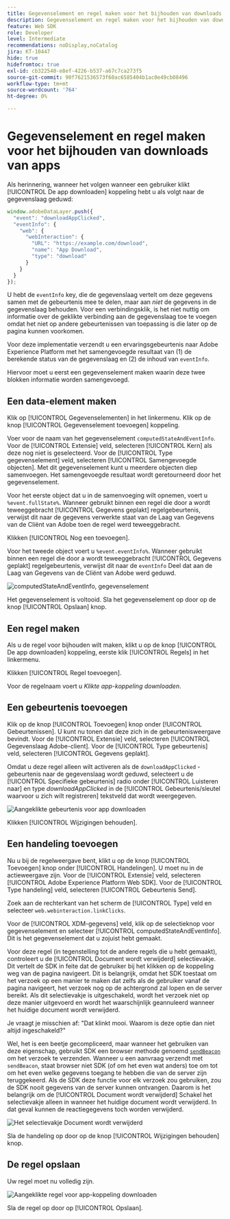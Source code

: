 ```yaml
---
title: Gegevenselement en regel maken voor het bijhouden van downloads van apps
description: Gegevenselement en regel maken voor het bijhouden van downloads van apps
feature: Web SDK
role: Developer
level: Intermediate
recommendations: noDisplay,noCatalog
jira: KT-10447
hide: true
hidefromtoc: true
exl-id: cb322540-e8ef-4226-b537-a67c7ca273f5
source-git-commit: 90f7621536573f60ac6585404b1ac0e49cb08496
workflow-type: tm+mt
source-wordcount: '764'
ht-degree: 0%

---
```


# Gegevenselement en regel maken voor het bijhouden van downloads van apps

Als herinnering, wanneer het volgen wanneer een gebruiker klikt [!UICONTROL De app downloaden] koppeling hebt u als volgt naar de gegevenslaag geduwd:

```js
window.adobeDataLayer.push({
  "event": "downloadAppClicked",
  "eventInfo": {
    "web": {
      "webInteraction": {
        "URL": "https://example.com/download",
        "name": "App Download",
        "type": "download"
      }
    }
  }
});
```

U hebt de `eventInfo` key, die de gegevenslaag vertelt om deze gegevens samen met de gebeurtenis mee te delen, maar aan _niet_ de gegevens in de gegevenslaag behouden. Voor een verbindingsklik, is het niet nuttig om informatie over de geklikte verbinding aan de gegevenslaag toe te voegen omdat het niet op andere gebeurtenissen van toepassing is die later op de pagina kunnen voorkomen.

Voor deze implementatie verzendt u een ervaringsgebeurtenis naar Adobe Experience Platform met het samengevoegde resultaat van (1) de berekende status van de gegevenslaag en (2) de inhoud van `eventInfo`.

Hiervoor moet u eerst een gegevenselement maken waarin deze twee blokken informatie worden samengevoegd.

## Een data-element maken

Klik op [!UICONTROL Gegevenselementen] in het linkermenu. Klik op de knop [!UICONTROL Gegevenselement toevoegen] koppeling.

Voer voor de naam van het gegevenselement `computedStateAndEventInfo`. Voor de [!UICONTROL Extensie] veld, selecteren [!UICONTROL Kern] als deze nog niet is geselecteerd. Voor de [!UICONTROL Type gegevenselement] veld, selecteren [!UICONTROL Samengevoegde objecten]. Met dit gegevenselement kunt u meerdere objecten diep samenvoegen. Het samengevoegde resultaat wordt geretourneerd door het gegevenselement.

Voor het eerste object dat u in de samenvoeging wilt opnemen, voert u `%event.fullState%`. Wanneer gebruikt binnen een regel die door a wordt teweeggebracht [!UICONTROL Gegevens geplakt] regelgebeurtenis, verwijst dit naar de gegevens verwerkte staat van de Laag van Gegevens van de Cliënt van Adobe toen de regel werd teweeggebracht.

Klikken [!UICONTROL Nog een toevoegen].

Voor het tweede object voert u `%event.eventInfo%`. Wanneer gebruikt binnen een regel die door a wordt teweeggebracht [!UICONTROL Gegevens geplakt] regelgebeurtenis, verwijst dit naar de `eventInfo` Deel dat aan de Laag van Gegevens van de Cliënt van Adobe werd geduwd.

![computedStateAndEventInfo, gegevenselement](../../../assets/implementation-strategy/computed-state-and-event-info-data-element.png)

Het gegevenselement is voltooid. Sla het gegevenselement op door op de knop [!UICONTROL Opslaan] knop.

## Een regel maken

Als u de regel voor bijhouden wilt maken, klikt u op de knop [!UICONTROL De app downloaden] koppeling, eerste klik [!UICONTROL Regels] in het linkermenu.

Klikken [!UICONTROL Regel toevoegen].

Voor de regelnaam voert u _Klikte app-koppeling downloaden_.

## Een gebeurtenis toevoegen

Klik op de knop [!UICONTROL Toevoegen] knop onder [!UICONTROL Gebeurtenissen]. U kunt nu tonen dat deze zich in de gebeurtenisweergave bevindt. Voor de [!UICONTROL Extensie] veld, selecteren [!UICONTROL Gegevenslaag Adobe-client]. Voor de [!UICONTROL Type gebeurtenis] veld, selecteren [!UICONTROL Gegevens geplakt].

Omdat u deze regel alleen wilt activeren als de `downloadAppClicked` -gebeurtenis naar de gegevenslaag wordt geduwd, selecteert u de [!UICONTROL Specifieke gebeurtenis] radio onder [!UICONTROL Luisteren naar] en type _downloadAppClicked_ in de [!UICONTROL Gebeurtenis/sleutel waarvoor u zich wilt registreren]  tekstveld dat wordt weergegeven.

![Aangeklikte gebeurtenis voor app downloaden](../../../assets/implementation-strategy/download-app-clicked-event.png)

Klikken [!UICONTROL Wijzigingen behouden].

## Een handeling toevoegen

Nu u bij de regelweergave bent, klikt u op de knop [!UICONTROL Toevoegen] knop onder [!UICONTROL Handelingen]. U moet nu in de actieweergave zijn. Voor de [!UICONTROL Extensie] veld, selecteren [!UICONTROL Adobe Experience Platform Web SDK]. Voor de [!UICONTROL Type handeling] veld, selecteren [!UICONTROL Gebeurtenis Send].

Zoek aan de rechterkant van het scherm de [!UICONTROL Type] veld en selecteer `web.webinteraction.linkClicks`.

Voor de [!UICONTROL XDM-gegevens] veld, klik op de selectieknop voor gegevenselement en selecteer [!UICONTROL computedStateAndEventInfo]. Dit is het gegevenselement dat u zojuist hebt gemaakt.

Voor deze regel (in tegenstelling tot de andere regels die u hebt gemaakt), controleert u de [!UICONTROL Document wordt verwijderd] selectievakje. Dit vertelt de SDK in feite dat de gebruiker bij het klikken op de koppeling weg van de pagina navigeert. Dit is belangrijk, omdat het SDK toestaat om het verzoek op een manier te maken dat zelfs als de gebruiker vanaf de pagina navigeert, het verzoek nog op de achtergrond zal lopen en de server bereikt. Als dit selectievakje is uitgeschakeld, wordt het verzoek niet op deze manier uitgevoerd en wordt het waarschijnlijk geannuleerd wanneer het huidige document wordt verwijderd.

Je vraagt je misschien af: &quot;Dat klinkt mooi. Waarom is deze optie dan niet altijd ingeschakeld?&quot;

Wel, het is een beetje gecompliceerd, maar wanneer het gebruiken van deze eigenschap, gebruikt SDK een browser methode genoemd [`sendBeacon`](https://developer.mozilla.org/en-US/docs/Web/API/Navigator/sendBeacon) om het verzoek te verzenden. Wanneer u een aanvraag verzendt met `sendBeacon`, staat browser niet SDK (of om het even wat anders) toe om tot om het even welke gegevens toegang te hebben die van de server zijn teruggekeerd. Als de SDK deze functie voor elk verzoek zou gebruiken, zou de SDK nooit gegevens van de server kunnen ontvangen. Daarom is het belangrijk om de [!UICONTROL Document wordt verwijderd] Schakel het selectievakje alleen in wanneer het huidige document wordt verwijderd. In dat geval kunnen de reactiegegevens toch worden verwijderd.

![Het selectievakje Document wordt verwijderd](../../../assets/implementation-strategy/document-will-unload.png)

Sla de handeling op door op de knop [!UICONTROL Wijzigingen behouden] knop.

## De regel opslaan

Uw regel moet nu volledig zijn.

![Aangeklikte regel voor app-koppeling downloaden](../../../assets/implementation-strategy/download-app-link-clicked-rule.png)

Sla de regel op door op [!UICONTROL Opslaan].
